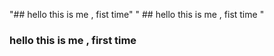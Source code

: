 "## hello this is me , fist time" 
" ## hello this is me , fist time "  
 ### hello this is me , first time  
